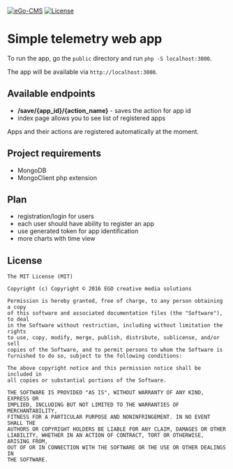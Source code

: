 [![eGo-CMS](https://rawgithub.com/ego-cms/Resources/master/Badges_by_EGO/by_EGO.svg)](http://ego-cms.com/?utm_source=github)
[![License](https://rawgit.com/ego-cms/Resources/master/License/license.svg)]()

Simple telemetry web app
========================
To run the app, go the `public` directory and run `php -S localhost:3000`.

The app will be available via `http://localhost:3000`.

Available endpoints
-------------------

* **/save/{app_id}/{action_name}** - saves the action for app id
* index page allows you to see list of registered apps

Apps and their actions are registered automatically at the moment.
 
Project requirements
--------------------
* MongoDB
* MongoClient php extension

Plan
----
* registration/login for users
* each user should have ability to register an app
* use generated token for app identification
* more charts with time view

## License

    The MIT License (MIT)

    Copyright (c) Copyright © 2016 EGO creative media solutions

    Permission is hereby granted, free of charge, to any person obtaining a copy
    of this software and associated documentation files (the "Software"), to deal
    in the Software without restriction, including without limitation the rights
    to use, copy, modify, merge, publish, distribute, sublicense, and/or sell
    copies of the Software, and to permit persons to whom the Software is
    furnished to do so, subject to the following conditions:

    The above copyright notice and this permission notice shall be included in
    all copies or substantial portions of the Software.

    THE SOFTWARE IS PROVIDED "AS IS", WITHOUT WARRANTY OF ANY KIND, EXPRESS OR
    IMPLIED, INCLUDING BUT NOT LIMITED TO THE WARRANTIES OF MERCHANTABILITY,
    FITNESS FOR A PARTICULAR PURPOSE AND NONINFRINGEMENT. IN NO EVENT SHALL THE
    AUTHORS OR COPYRIGHT HOLDERS BE LIABLE FOR ANY CLAIM, DAMAGES OR OTHER
    LIABILITY, WHETHER IN AN ACTION OF CONTRACT, TORT OR OTHERWISE, ARISING FROM,
    OUT OF OR IN CONNECTION WITH THE SOFTWARE OR THE USE OR OTHER DEALINGS IN
    THE SOFTWARE.
